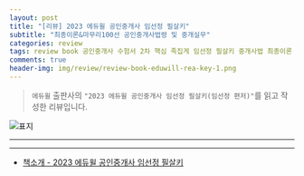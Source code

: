 ```yaml
---  
layout: post  
title: "[리뷰] 2023 에듀윌 공인중개사 임선정 필살키"  
subtitle: "최종이론&마무리100선 공인중개사법령 및 중개실무"  
categories: review  
tags: review book 공인중개사 수험서 2차 핵심 족집게 임선정 필살키 중개사법 최종이론 100선 마무리   
comments: true  
header-img: img/review/review-book-eduwill-rea-key-1.png
---  
```

  
> `에듀윌` 출판사의 `"2023 에듀윌 공인중개사 임선정 필살키(임선정 편저)"`를 읽고 작성한 리뷰입니다.  

![표지](https://theorydb.github.io/assets/img/review/review-book-eduwill-rea-key-1.png)  

---

> 

---

* [책소개 - 2023 에듀윌 공인중개사 임선정 필살키](https://www.yes24.com/Product/Goods/121575259)
